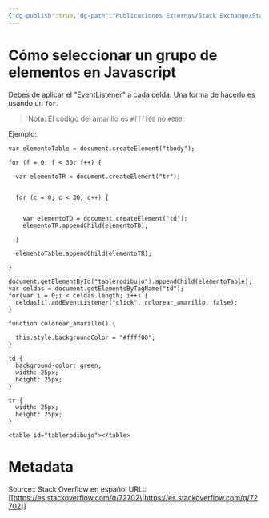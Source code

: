 ```yaml
---
{"dg-publish":true,"dg-path":"Publicaciones Externas/Stack Exchange/Stack Overflow en español/es.stackoverflow.com-72702.md","permalink":"/publicaciones-externas/stack-exchange/stack-overflow-en-espanol/es-stackoverflow-com-72702/","title":"Cómo seleccionar un grupo de elementos en Javascript","hide":true,"noteIcon":"default","created":"2024-04-03T12:49:10.727-06:00","updated":"2024-04-05T16:43:50.855-06:00"}
---
```


# Cómo seleccionar un grupo de elementos en Javascript


Debes de aplicar el "EventListener" a cada celda. Una forma de hacerlo es usando un `for`. 

>Nota: El código del amarillo es `#ffff00` no `#000`.

Ejemplo:


<!-- begin snippet: js hide: false console: true babel: false -->

<!-- language: lang-js -->

    var elementoTable = document.createElement("tbody");

    for (f = 0; f < 30; f++) {

      var elementoTR = document.createElement("tr");


      for (c = 0; c < 30; c++) {


        var elementoTD = document.createElement("td");
        elementoTR.appendChild(elementoTD);

      }

      elementoTable.appendChild(elementoTR);

    }

    document.getElementById("tablerodibujo").appendChild(elementoTable);
    var celdas = document.getElementsByTagName("td");
    for(var i = 0;i < celdas.length; i++) {
      celdas[i].addEventListener("click", colorear_amarillo, false);
    }

    function colorear_amarillo() {

      this.style.backgroundColor = "#ffff00";
    }

<!-- language: lang-css -->

    td {
      background-color: green;
      width: 25px;
      height: 25px;
    }

    tr {
      width: 25px;
      height: 25px;
    }

<!-- language: lang-html -->

    <table id="tablerodibujo"></table>

<!-- end snippet -->



# Metadata
Source:: Stack Overflow en español
URL:: [[https://es.stackoverflow.com/q/72702\|https://es.stackoverflow.com/q/72702]]

